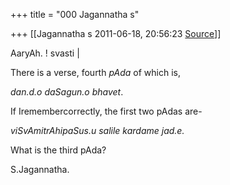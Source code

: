 +++
title = "000 Jagannatha s"

+++
[[Jagannatha s	2011-06-18, 20:56:23 [Source](https://groups.google.com/g/bvparishat/c/8MEBH4m5Wek)]]



AaryAh. ! svasti \|



There is a verse, fourth *pAda* of which is,



*dan.d.o daSagun.o bhavet*.



If Iremembercorrectly, the first two pAdas are-



*viSvAmitrAhipaSus.u salile kardame jad.e.*



What is the third pAda?



S.Jagannatha.

